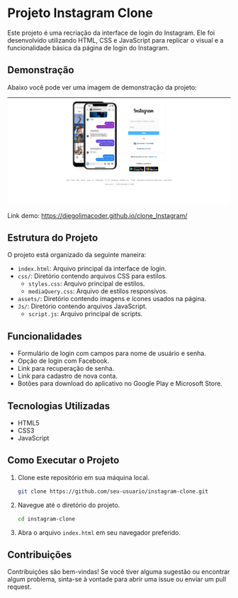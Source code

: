 # Projeto Instagram Clone

Este projeto é uma recriação da interface de login do Instagram. Ele foi desenvolvido utilizando HTML, CSS e JavaScript para replicar o visual e a funcionalidade básica da página de login do Instagram.

## Demonstração

Abaixo você pode ver uma imagem de demonstração da projeto:

<img src="demo.png" alt="Demostração projeto" />

Link demo: https://diegolimacoder.github.io/clone_Instagram/
## Estrutura do Projeto

O projeto está organizado da seguinte maneira:

- `index.html`: Arquivo principal da interface de login.
- `css/`: Diretório contendo arquivos CSS para estilos.
  - `styles.css`: Arquivo principal de estilos.
  - `mediaQuery.css`: Arquivo de estilos responsivos.
- `assets/`: Diretório contendo imagens e ícones usados na página.
- `Js/`: Diretório contendo arquivos JavaScript.
  - `script.js`: Arquivo principal de scripts.

## Funcionalidades

- Formulário de login com campos para nome de usuário e senha.
- Opção de login com Facebook.
- Link para recuperação de senha.
- Link para cadastro de nova conta.
- Botões para download do aplicativo no Google Play e Microsoft Store.

## Tecnologias Utilizadas

- HTML5
- CSS3
- JavaScript

## Como Executar o Projeto

1. Clone este repositório em sua máquina local.
   ```sh
   git clone https://github.com/seu-usuario/instagram-clone.git
   ```
2. Navegue até o diretório do projeto.
   ```sh
   cd instagram-clone
   ```
3. Abra o arquivo `index.html` em seu navegador preferido.

## Contribuições

Contribuições são bem-vindas! Se você tiver alguma sugestão ou encontrar algum problema, sinta-se à vontade para abrir uma issue ou enviar um pull request.


